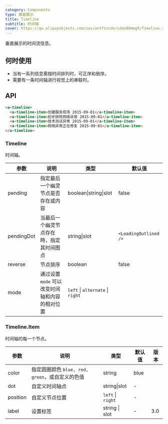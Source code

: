 ```yaml
---
category: Components
type: 数据展示
title: Timeline
subtitle: 时间轴
cover: https://gw.alipayobjects.com/zos/antfincdn/vJmo00mmgR/Timeline.svg
---
```


垂直展示的时间流信息。

## 何时使用

- 当有一系列信息需按时间排列时，可正序和倒序。
- 需要有一条时间轴进行视觉上的串联时。

## API

```html
<a-timeline>
  <a-timeline-item>创建服务现场 2015-09-01</a-timeline-item>
  <a-timeline-item>初步排除网络异常 2015-09-01</a-timeline-item>
  <a-timeline-item>技术测试异常 2015-09-01</a-timeline-item>
  <a-timeline-item>网络异常正在修复 2015-09-01</a-timeline-item>
</a-timeline>
```

### Timeline

时间轴。

| 参数 | 说明 | 类型 | 默认值 |
| --- | --- | --- | --- |
| pending | 指定最后一个幽灵节点是否存在或内容 | boolean\|string\|slot | false |
| pendingDot | 当最后一个幽灵节点存在時，指定其时间图点 | string\|slot | `<LoadingOutlined />` |
| reverse | 节点排序 | boolean | false |
| mode | 通过设置 `mode` 可以改变时间轴和内容的相对位置 | `left` \| `alternate` \| `right` |

### Timeline.Item

时间轴的每一个节点。

| 参数     | 说明                                            | 类型              | 默认值 | 版本 |
| -------- | ----------------------------------------------- | ----------------- | ------ | ---- |
| color    | 指定圆圈颜色 `blue, red, green`，或自定义的色值 | string            | blue   |      |
| dot      | 自定义时间轴点                                  | string\|slot      | -      |      |
| position | 自定义节点位置                                  | `left` \| `right` | -      |      |
| label    | 设置标签                                        | string \| slot    | -      | 3.0  |

